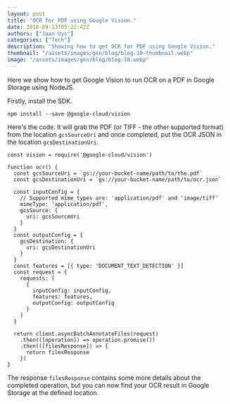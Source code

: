 ```yaml
---
layout: post
title: "OCR for PDF using Google Vision."
date: 2018-09-13T05:22:42Z
authors: ["Juan Uys"]
categories: ["Tech"]
description: "Showing how to get OCR for PDF using Google Vision."
thumbnail: "/assets/images/gen/blog/blog-10-thumbnail.webp"
image: "/assets/images/gen/blog/blog-10.webp"
---
```


Here we show how to get Google Vision to run OCR on a PDF in Google Storage using NodeJS.

Firstly, install the SDK.

    npm install --save @google-cloud/vision


Here's the code. It will grab the PDF (or TIFF - the other supported format) from the location `gcsSourceUri` and once completed, put the OCR JSON in the location `gcsDestinationUri`.

```
const vision = require('@google-cloud/vision')

function ocr() {
  const gcsSourceUri = `gs://your-bucket-name/path/to/the.pdf`
  const gcsDestinationUri = `gs://your-bucket-name/path/to/ocr.json`

  const inputConfig = {
    // Supported mime_types are: 'application/pdf' and 'image/tiff'
    mimeType: 'application/pdf',
    gcsSource: {
      uri: gcsSourceUri
    }
  }
  const outputConfig = {
    gcsDestination: {
      uri: gcsDestinationUri
    }
  }
  const features = [{ type: 'DOCUMENT_TEXT_DETECTION' }]
  const request = {
    requests: [
      {
        inputConfig: inputConfig,
        features: features,
        outputConfig: outputConfig
      }
    ]
  }

  return client.asyncBatchAnnotateFiles(request)
    .then(([operation]) => operation.promise())
    .then(([filesResponse]) => {
      return filesResponse
    })
}
```

The response `filesResponse` contains some more details about the completed operation, but you can now find your OCR result in Google Storage at the defined location.
